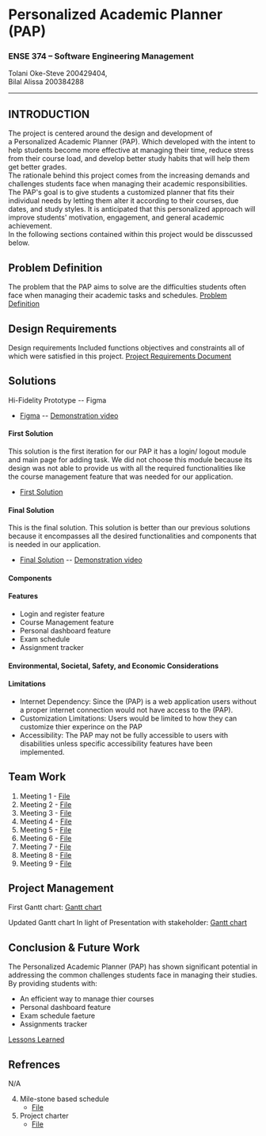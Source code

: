 # Personalized Academic Planner (PAP) 
### ENSE 374 – Software Engineering Management

 Tolani Oke-Steve 200429404,  
 Bilal Alissa 200384288

---

 ## INTRODUCTION 
 
The project is centered around the design and development of a Personalized Academic Planner (PAP). Which developed with the intent to help students become more effective at managing their time, reduce stress from their course load, and develop better study habits that will help them get better grades.  
The rationale behind this project comes from the increasing demands and challenges students face when managing their academic responsibilities. The PAP's goal is to give students a customized planner that fits their individual needs by letting them alter it according to their courses, due dates, and study styles. It is anticipated that this personalized approach will improve students' motivation, engagement, and general academic achievement.  
In the following sections contained within this project would be disscussed below.

## Problem Definition  

The problem that the PAP aims to solve are the difficulties students often face when managing their academic tasks and schedules. 
[Problem Definition](https://github.com/ENSE374-F23/group5_proj/blob/main/Business_Case.docx)

## Design Requirements

Design requirements Included functions objectives and constraints all of which were satisfied in this project. 
[Project Requirements Document](https://github.com/ENSE374-F23/group5_proj/blob/main/Documents/Project_Requirements_Document.docx)

## Solutions
Hi-Fidelity Prototype -- Figma  
- [Figma](https://github.com/ENSE374-F23/group5_proj/tree/main/Solutions) -- [Demonstration video](https://github.com/ENSE374-F23/group5_proj/blob/main/Solutions/Screen_Recording_2023-11-29_at_1.22.11_PM.mov)

#### First Solution
This solution is the first iteration for our PAP it has a login/ logout module and main page for adding task. We did not choose this module because its design was not able to provide us with all the required functionalities like the course management feature that was needed for our application.
- [First Solution](https://github.com/ENSE374-F23/group5_proj/blob/main/Solutions/First%20Solution.zip)

#### Final Solution
This is the final solution. This solution is better than our previous solutions because it encompasses all the desired functionalities and components that is needed in our application. 
- [Final Solution]()  -- [Demonstration video]()
#### Components 

#### Features
- Login and register feature
- Course Management feature
- Personal dashboard feature
- Exam schedule
- Assignment tracker

####  Environmental, Societal, Safety, and Economic Considerations



#### Limitations

- Internet Dependency: Since the (PAP) is a web application users without a proper internet connection would not have access to the (PAP).
- Customization Limitations: Users would be limited to how they can customize thier experince on the PAP
- Accessibility: The PAP may not be fully accessible to users with disabilities unless specific accessibility features have been implemented.

## Team Work

1. Meeting 1 - [File](https://github.com/ENSE374-F23/group5_proj/tree/main/Meeting%201)
2. Meeting 2 - [File](https://github.com/ENSE374-F23/group5_proj/tree/main/Meeting%202)
3. Meeting 3 - [File](https://github.com/ENSE374-F23/group5_proj/tree/main/Meeting%203)
4. Meeting 4 - [File](https://github.com/ENSE374-F23/group5_proj/tree/main/Meeting%204)
5. Meeting 5 - [File](https://github.com/ENSE374-F23/group5_proj/tree/main/Meeting%205)
6. Meeting 6 - [File](https://github.com/ENSE374-F23/group5_proj/tree/main/Meeting%206)
7. Meeting 7 - [File](https://github.com/ENSE374-F23/group5_proj/tree/main/Meeting%207)
8. Meeting 8 - [File](https://github.com/ENSE374-F23/group5_proj/tree/main/Meeting%208)
9. Meeting 9 - [File](https://github.com/ENSE374-F23/group5_proj/tree/main/Meeting%209)

## Project Management

First Gantt chart: [Gantt chart]() 

Updated Gantt chart In light of Presentation with stakeholder: [Gantt chart]()

## Conclusion & Future Work
The Personalized Academic Planner (PAP) has shown significant potential in addressing the common challenges students face in managing their studies. By providing students with:
- An efficient way to manage thier courses
- Personal dashboard feature
- Exam schedule faeture 
- Assignments tracker

[Lessons Learned](https://github.com/ENSE374-F23/group5_proj/blob/main/Documents/Lessons%20Learned%20Report.docx)

## Refrences 
N/A

4. Mile-stone based schedule
	- [File](https://github.com/ENSE374-F23/group5_proj/blob/main/Documents/Milestone-Based%20Schedule.docx)
5. Project charter
	- [File](https://github.com/ENSE374-F23/group5_proj/blob/main/Documents/Project%20Charter.docx)



